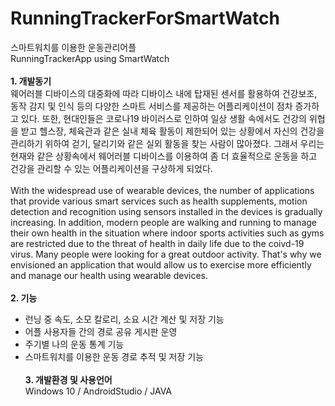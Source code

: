 # RunningTrackerForSmartWatch
스마트워치를 이용한 운동관리어플<br>RunningTrackerApp using SmartWatch<br><br>
**1. 개발동기**  <br> 웨어러블 디바이스의 대중화에 따라 디바이스 내에 탑재된 센서를 활용하여 건강보조, 동작 감지 및 인식 등의 다양한 스마트 서비스를 제공하는 어플리케이션이 점차 증가하고 있다. 또한, 현대인들은 코로나19 바이러스로 인하여 일상 생활 속에서도 건강의 위협을 받고 헬스장, 체육관과 같은 실내 체육 활동이 제한되어 있는 상황에서 자신의 건강을 관리하기 위하여 걷기, 달리기와 같은 실외 활동을 찾는 사람이 많아졌다. 그래서 우리는 현재와 같은 상황속에서 웨어러블 디바이스를 이용하여 좀 더 효율적으로 운동을 하고 건강을 관리할 수 있는 어플리케이션을 구상하게 되었다.<br><br>With the widespread use of wearable devices, the number of applications that provide various smart services such as health supplements, motion detection and recognition using sensors installed in the devices is gradually increasing. In addition, modern people are walking and running to manage their own health in the situation where indoor sports activities such as gyms are restricted due to the threat of health in daily life due to the coivd-19 virus. Many people were looking for a great outdoor activity. That's why we envisioned an application that would allow us to exercise more efficiently and manage our health using wearable devices.<br><br>
**2. 기능**  <br>
* 런닝 중 속도, 소모 칼로리, 소요 시간 계산 및 저장 기능 <br>
* 어플 사용자들 간의 경로 공유 게시판 운영<br>
* 주기별 나의 운동 통계 기능 <br>
* 스마트워치를 이용한 운동 경로 추적 및 저장 기능 <br><br>
**3. 개발환경 및 사용언어**  <br> Windows 10 / AndroidStudio / JAVA
